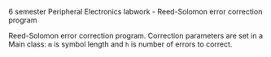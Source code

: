 6 semester Peripheral Electronics labwork - Reed-Solomon error correction program

Reed-Solomon error correction program. Correction parameters are set in a Main class: `m` is symbol length and `h` is number of errors to correct.